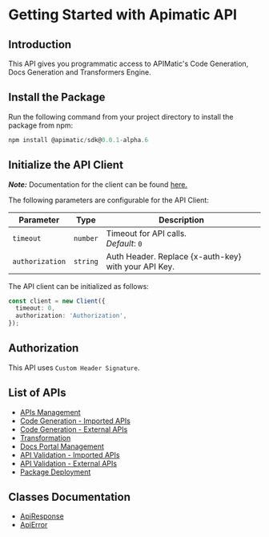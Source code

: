 # Getting Started with Apimatic API

## Introduction

This API gives you programmatic access to APIMatic's Code Generation, Docs Generation and Transformers Engine.

## Install the Package

Run the following command from your project directory to install the package from npm:

```ts
npm install @apimatic/sdk@0.0.1-alpha.6
```

## Initialize the API Client

**_Note:_** Documentation for the client can be found [here.](/doc/client.md)

The following parameters are configurable for the API Client:

| Parameter       | Type     | Description                                          |
| --------------- | -------- | ---------------------------------------------------- |
| `timeout`       | `number` | Timeout for API calls.<br>_Default_: `0`             |
| `authorization` | `string` | Auth Header. Replace {x-auth-key} with your API Key. |

The API client can be initialized as follows:

```ts
const client = new Client({
  timeout: 0,
  authorization: 'Authorization',
});
```

## Authorization

This API uses `Custom Header Signature`.

## List of APIs

- [APIs Management](/doc/controllers/apis-management.md)
- [Code Generation - Imported APIs](/doc/controllers/code-generation-imported-apis.md)
- [Code Generation - External APIs](/doc/controllers/code-generation-external-apis.md)
- [Transformation](/doc/controllers/transformation.md)
- [Docs Portal Management](/doc/controllers/docs-portal-management.md)
- [API Validation - Imported APIs](/doc/controllers/api-validation-imported-apis.md)
- [API Validation - External APIs](/doc/controllers/api-validation-external-apis.md)
- [Package Deployment](/doc/controllers/package-deployment.md)

## Classes Documentation

- [ApiResponse](/doc/api-response.md)
- [ApiError](/doc/api-error.md)
